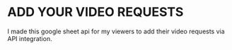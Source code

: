 # ADD YOUR VIDEO REQUESTS

I made this google sheet api for my viewers to add their video requests via API integration.

